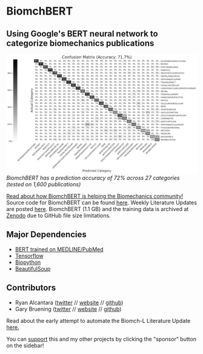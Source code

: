 # BiomchBERT 
## Using Google's BERT neural network to categorize biomechanics publications

![BiomchBERT_Accuracy](Plots/BiomchBERT_confusion_matrix.png) *BiomchBERT has a prediction accuracy of 72% across 27 categories (tested on 1,600 publications)*

[Read about how BiomchBERT is helping the Biomechanics community!](https://www.ryan-alcantara.com/projects/p88_BiomchBERT/)
Source code for BiomchBERT can be found
[here](Construct_Models/BERT_lit_up.ipynb). Weekly Literature Updates are posted [here](https://biomch-l.isbweb.org/forum/biomch-l-forums/literature-update).
BiomchBERT (1.1 GB) and the training data is archived at [Zenodo](https://zenodo.org/record/4356055) due to GitHub file size limitations.

## Major Dependencies
* [BERT trained on MEDLINE/PubMed](https://tfhub.dev/google/experts/bert/pubmed/2)
* [Tensorflow](https://www.tensorflow.org/install)
* [Biopython](https://biopython.org/wiki/Download)
* [BeautifulSoup](https://www.crummy.com/software/BeautifulSoup/bs4/doc/)

## Contributors
- Ryan Alcantara ([twitter](https://twitter.com/Ryan_Alcantara_) // [website](https://ryan-alcantara.com) // [github](https://github.com/alcantarar)) 
- Gary Bruening ([twitter](https://twitter.com/garebearbru) // [website](https://gbruening.github.io/) // [github](https://github.com/GBruening))

Read about the early attempt to automate the Biomch-L Literature Update [here.](https://ryan-alcantara.com/projects/p98_literature/)

You can [support](https://github.com/sponsors/alcantarar) this and my other projects by clicking the "sponsor" button on the sidebar!
